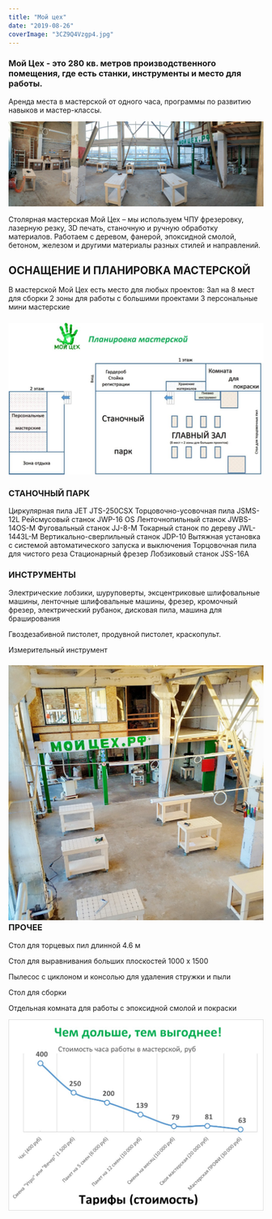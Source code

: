 ```yaml
---
title: "Мой цех"
date: "2019-08-26"
coverImage: "3CZ9Q4Vzgp4.jpg"
---
```


### Мой Цех - это 280 кв. метров производственного помещения, где есть станки, инструменты и место для работы.

Аренда места в мастерской от одного часа, программы по развитию навыков и мастер-классы.

![](./images/Main_small_jan.jpg)

Столярная мастерская Мой Цех – мы используем ЧПУ фрезеровку, лазерную резку, 3D печать, станочную и ручную обработку материалов. Работаем с деревом, фанерой, эпоксидной смолой, бетоном, железом и другими материалы разных стилей и направлений.

## ОСНАЩЕНИЕ И ПЛАНИРОВКА МАСТЕРСКОЙ

В мастерской Мой Цех есть место для любых проектов: Зал на 8 мест для сборки 2 зоны для работы с большими проектами 3 персональные мини мастерские

### ![](./images/Plan_moi_tsekh-1024x609.jpg)

### СТАНОЧНЫЙ ПАРК

Циркулярная пила JET JTS-250CSX Торцовочно-усовочная пила JSMS-12L Рейсмусовый станок JWP-16 OS Ленточнопильный станок JWBS-14OS-M Фуговальный станок JJ-8-M Токарный станок по дереву JWL-1443L-M Вертикально-сверлильный станок JDP-10 Вытяжная установка с системой автоматического запуска и выключения Торцовочная пила для чистого реза Стационарный фрезер Лобзиковый станок JSS-16A

### ИНСТРУМЕНТЫ

Электрические лобзики, шуруповерты, эксцентриковые шлифовальные машины, ленточные шлифовальные машины, фрезер, кромочный фрезер, электрический рубанок, дисковая пила, машина для браширования

Гвоздезабивной пистолет, продувной пистолет, краскопульт.

Измерительный инструмент

### ![](./images/Zal_1_web-1.jpg)ПРОЧЕЕ

Стол для торцевых пил длинной 4.6 м

Стол для выравнивания больших плоскостей 1000 х 1500

Пылесос с циклоном и консолью для удаления стружки и пыли

Стол для сборки

Отдельная комната для работы с эпоксидной смолой и покраски

![](./images/Tarifs2.jpg)
